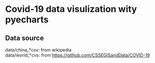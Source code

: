 # Covid-19 data visulization wity pyecharts

## Data source
data/china_*csv: from wikipedia  
data/world_*cvs: from https://github.com/CSSEGISandData/COVID-19

